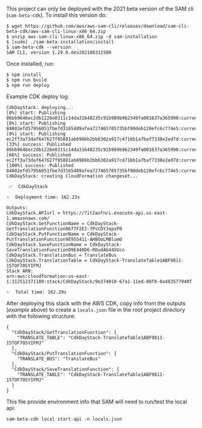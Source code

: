 This project can only be deployed with the 2021 beta version of the SAM cli (`sam-beta-cdk`). To install this version do:
```
$ wget https://github.com/aws/aws-sam-cli/releases/download/sam-cli-beta-cdk/aws-sam-cli-linux-x86_64.zip
$ unzip aws-sam-cli-linux-x86_64.zip -d sam-installation
$ [sudo] ./sam-beta-installation/install
$ sam-beta-cdk --version
SAM CLI, version 1.29.0.dev202108311500
```

Once installed, run:
```
$ npm install
$ npm run build
$ npm run deploy
```

Example CDK deploy log:
```
CdkDayStack: deploying...
[0%] start: Publishing 86bb9646ec2db1228e0311c14da31648235c91b989b962349fa001637a365990:current
[0%] start: Publishing 84802efd57956051fbe7d3165489afea727465705735bf90deb120efc6c774e5:current
[0%] start: Publishing ec2ff3a73daf647627f95881ab698bb2bb6302a917c4716b1a7baf7338e2ed7d:current
[33%] success: Published 86bb9646ec2db1228e0311c14da31648235c91b989b962349fa001637a365990:current
[66%] success: Published ec2ff3a73daf647627f95881ab698bb2bb6302a917c4716b1a7baf7338e2ed7d:current
[100%] success: Published 84802efd57956051fbe7d3165489afea727465705735bf90deb120efc6c774e5:current
CdkDayStack: creating CloudFormation changeset...

 ✅  CdkDayStack

✨  Deployment time: 162.23s

Outputs:
CdkDayStack.APIurl = https://7it2aofnci.execute-api.us-east-1.amazonaws.com/
CdkDayStack.GetFunctionName = CdkDayStack-GetTranslationFunction0677F2E3-7PvCDYJopsP0
CdkDayStack.PutFunctionName = CdkDayStack-PutTranslationFunction9E955411-AHBOoLMBlumO
CdkDayStack.SaveFunctionName = CdkDayStack-SaveTranslationFunctionD9E440D6-RDudAb44XUcn
CdkDayStack.TranslationBus = TranslateBus
CdkDayStack.TranslationTable = CdkDayStack-TranslateTable1ABF9811-15TOF7OSYIFMJ
Stack ARN:
arn:aws:cloudformation:us-east-1:312512371189:stack/CdkDayStack/9e374010-67a1-11ed-88f8-0a483577940f

✨  Total time: 162.29s
```

After deploying this stack with the AWS CDK, copy info from the outputs (_example_ above) to create a `locals.json` file in the root project directory with the following structure:
```
{
  "CdkDayStack/GetTranslationFunction": {
    "TRANSLATE_TABLE": "CdkDayStack-TranslateTable1ABF9811-15TOF7OSYIFMJ"
  },
  "CdkDayStack/PutTranslationFunction": {
    "TRANSLATE_BUS": "TranslateBus"
  },
  "CdkDayStack/SaveTranslationFunction": {
    "TRANSLATE_TABLE": "CdkDayStack-TranslateTable1ABF9811-15TOF7OSYIFMJ"
  }
}
```

This file provide environment info that SAM will need to run/test the local api:
```
sam-beta-cdk local start-api -n locals.json
```
